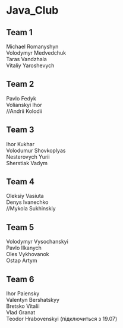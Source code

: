 # Java_Club

## Team 1
Michael Romanyshyn  
Volodymyr Medvedchuk  
Taras Vandzhala  
Vitaliy Yaroshevych  

## Team 2
Pavlo Fedyk  
Volianskyi Ihor    
//Andrii Kolodii  

## Team 3
Ihor Kukhar  
Volodumur Shovkoplyas  
Nesterovych Yurii  
Sherstiak Vadym  

## Team 4
Oleksiy Vasiuta  
Denys Ivanechko  
//Mykola Sukhinskiy  

## Team 5
Volodymyr Vysochanskyi  
Pavlo Ilkanych  
Oles Vykhovanok  
Ostap Artym 

## Team 6
Ihor Paiensky  
Valentyn  Bershatskyy  
Bretsko Vitalii  
Vlad Granat  
Teodor Hrabovenskyi (підключиться з 19.07)


